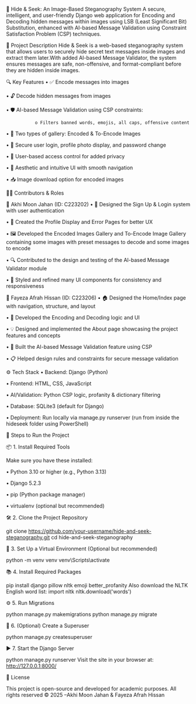 🔐 Hide & Seek: An Image-Based Steganography System
A secure, intelligent, and user-friendly Django web application for Encoding and Decoding hidden messages within images using LSB (Least Significant Bit) Substitution, enhanced with AI-based Message Validation using Constraint Satisfaction Problem (CSP) techniques.


📝 Project Description
Hide & Seek is a web-based steganography system that allows users to securely hide secret text messages inside images and extract them later.With added AI-based Message Validator, the system ensures messages are safe, non-offensive, and format-compliant before they are hidden inside images.


🔍 Key Features
•	✅ Encode messages into images

•	🔓 Decode hidden messages from images

•	🛡️ AI-based Message Validation using CSP constraints:
         
	           o Filters banned words, emojis, all caps, offensive content

•	📂 Two types of gallery: Encoded & To-Encode Images

•	🔐 Secure user login, profile photo display, and password change

•	👥 User-based access control for added privacy

•	🎨 Aesthetic and intuitive UI with smooth navigation

•	📥 Image download option for encoded images


👩‍💻 Contributors & Roles

👤 Akhi Moon Jahan (ID: C223202)
•	📝 Designed the Sign Up & Login system with user authentication

•	👤 Created the Profile Display and Error Pages for better UX

•	🖼️ Developed the Encoded Images Gallery and To-Encode Image Gallery containing some images with preset messages to decode and some images to encode

•	🔍 Contributed to the design and testing of the AI-based Message Validator module

•	🎨 Styled and refined many UI components for consistency and responsiveness


👤 Fayeza Afrah Hissan (ID: C223206)
•	🏠 Designed the Home/Index page with navigation, structure, and layout

•	🧬 Developed the Encoding and Decoding logic and UI

•	💡 Designed and implemented the About page showcasing the project features and concepts

•	🧠 Built the AI-based Message Validation feature using CSP

•	📋 Helped design rules and constraints for secure message validation


⚙️ Tech Stack
•	Backend: Django (Python)

•	Frontend: HTML, CSS, JavaScript

•	AI/Validation: Python CSP logic, profanity & dictionary filtering

•	Database: SQLite3 (default for Django)

•	Deployment: Run locally via manage.py runserver (run from inside the hideseek folder using PowerShell)


🚀 Steps to Run the Project


📦 1. Install Required Tools

Make sure you have these installed:

•	Python 3.10 or higher (e.g., Python 3.13)

•	Django 5.2.3

•	pip (Python package manager)

•	virtualenv (optional but recommended)


🛠️ 2. Clone the Project Repository

git clone https://github.com/your-username/hide-and-seek-steganography.git
cd hide-and-seek-steganography


📁 3. Set Up a Virtual Environment (Optional but recommended)

python -m venv venv
venv\Scripts\activate    


📚 4. Install Required Packages

pip install django pillow nltk emoji better_profanity
Also download the NLTK English word list:
import nltk
nltk.download('words')


⚙️ 5. Run Migrations

python manage.py makemigrations
python manage.py migrate


👤 6. (Optional) Create a Superuser

python manage.py createsuperuser


▶️ 7. Start the Django Server

python manage.py runserver
Visit the site in your browser at:
http://127.0.0.1:8000/


📄 License

This project is open-source and developed for academic purposes.
All rights reserved ©️ 2025 –Akhi Moon Jahan & Fayeza Afrah Hissan


